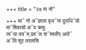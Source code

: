 +++
title = "२७ मा नो"

+++
मा᳓ नो अ᳓ज्ञाता वृज᳓ना दुराधि᳓यो  
मा᳓शिवासो अ᳓व क्रमुः  
त्व᳓या वय᳓म् प्रव᳓तः श᳓श्वतीर् अपो᳓  
अ᳓ति शूर तरामसि